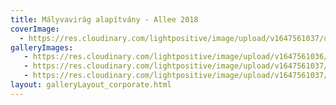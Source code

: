```yaml
---
title: Mályvavirág alapítvány - Allee 2018
coverImage:
  - https://res.cloudinary.com/lightpositive/image/upload/v1647561037/uploads/M%C3%A1lyvavir%C3%A1g%20alap%C3%ADtv%C3%A1ny%20-%20Allee%202018/M%C3%A1lyva2.jpg
galleryImages:
   - https://res.cloudinary.com/lightpositive/image/upload/v1647561036/uploads/M%C3%A1lyvavir%C3%A1g%20alap%C3%ADtv%C3%A1ny%20-%20Allee%202018/M%C3%A1lyva3.jpg
   - https://res.cloudinary.com/lightpositive/image/upload/v1647561037/uploads/M%C3%A1lyvavir%C3%A1g%20alap%C3%ADtv%C3%A1ny%20-%20Allee%202018/M%C3%A1lyva1-1.jpg
   - https://res.cloudinary.com/lightpositive/image/upload/v1647561037/uploads/M%C3%A1lyvavir%C3%A1g%20alap%C3%ADtv%C3%A1ny%20-%20Allee%202018/M%C3%A1lyva2.jpg
layout: galleryLayout_corporate.html
---
```

